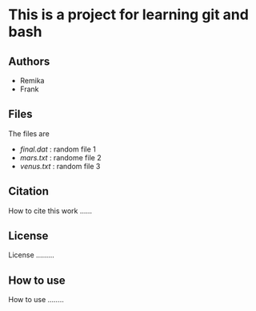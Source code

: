# This is a project for learning git and bash

## Authors
* Remika
* Frank

## Files

The files are 
* *final.dat* : random file 1
* *mars.txt* : randome file 2
* *venus.txt* : random file 3

## Citation

How to cite this work ......

## License

License .........

## How to use

How to use ........


